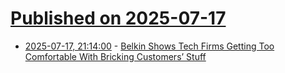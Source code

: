 # [Published on 2025-07-17](index.md)

* [2025-07-17, 21:14:00](https://soylentnews.org/article.pl?sid=25/07/16/188244&from=rss) - [Belkin Shows Tech Firms Getting Too Comfortable With Bricking Customers’ Stuff](https://soylentnews.org/article.pl?sid=25/07/16/188244&from=rss)

